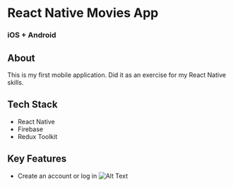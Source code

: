 # React Native Movies App

### iOS + Android

## About

This is my first mobile application. Did it as an exercise for my React Native skills.

## Tech Stack

- React Native
- Firebase
- Redux Toolkit

## Key Features

- Create an account or log in
  ![Alt Text](https://giphy.com/gifs/mf4Y8QUAVQk1HWC5Kb)
